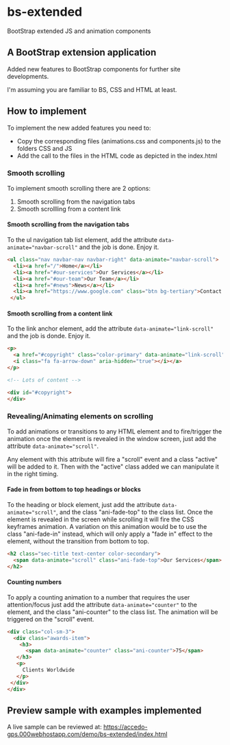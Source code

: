 # bs-extended
BootStrap extended JS and animation components

## A BootStrap extension application

Added new features to BootStrap components for further site developments. 

I'm assuming you are familiar to BS, CSS and HTML at least.

## How to implement

To implement the new added features you need to:
* Copy the corresponding files (animations.css and components.js) to the folders CSS and JS
* Add the call to the files in the HTML code as depicted in the index.html

### Smooth scrolling

To implement smooth scrolling there are 2 options:
1. Smooth scrolling from the navigation tabs
2. Smooth scrollling from a content link

#### Smooth scrolling from the navigation tabs

To the ul navigation tab list element, add the attribute <code>data-animate="navbar-scroll"</code> and the job is done. Enjoy it.

```html
<ul class="nav navbar-nav navbar-right" data-animate="navbar-scroll">  
  <li><a href="/">Home</a></li>
  <li><a href="#our-services">Our Services</a></li>
  <li><a href="#our-team">Our Team</a></li>
  <li><a href="#news">News</a></li>                  
  <li><a href="https://www.google.com" class="btn bg-tertiary">Contact Us</a></li>
 </ul>
```

#### Smooth scrolling from a content link

To the link anchor element, add the attribute <code>data-animate="link-scroll"</code> and the job is donde. Enjoy it.

```html
<p>
  <a href="#copyright" class="color-primary" data-animate="link-scroll">Go to copyright 
  <i class="fa fa-arrow-down" aria-hidden="true"></i></a>
</p>

<!-- Lots of content -->

<div id="#copyright">
</div>

```

### Revealing/Animating elements on scrolling

To add animations or transitions to any HTML element and to fire/trigger the animation once the element is revealed in the window screen, just add the attribute <code>data-animate="scroll"</code>.

Any element with this attribute will fire a "scroll" event and a class "active" will be added to it. Then with the "active" class added we can manipulate it in the right timing.

#### Fade in from bottom to top headings or blocks

To the heading or block element, just add the attribute <code>data-animate="scroll"</code>, and the class "ani-fade-top" to the class list. Once the element is revealed in the screen while scrolling it will fire the CSS keyframes animation. A variation on this animation would be to use the class "ani-fade-in" instead, which will only apply a "fade in" effect to the element, without the transition from bottom to top.

```html
<h2 class="sec-title text-center color-secondary">
  <span data-animate="scroll" class="ani-fade-top">Our Services</span>
</h2>
```

#### Counting numbers

To apply a counting animation to a number that requires the user attention/focus just add the attribute <code>data-animate="counter"</code> to the element, and the class "ani-counter" to the class list. The animation will be triggered on the "scroll" event.

```html
<div class="col-sm-3">
  <div class="awards-item">
    <h3>
      <span data-animate="counter" class="ani-counter">75</span>
   </h3>
   <p>
     Clients Worldwide
   </p>
 </div>
</div>
```

## Preview sample with examples implemented

A live sample can be reviewed at: https://accedo-gps.000webhostapp.com/demo/bs-extended/index.html

